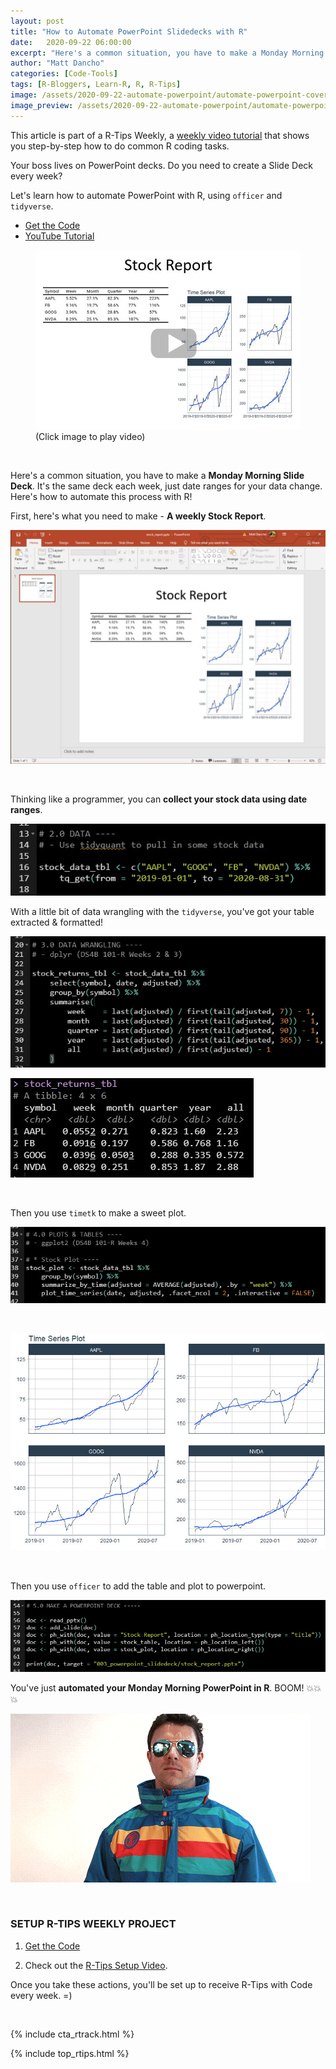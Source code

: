 ```yaml
---
layout: post
title: "How to Automate PowerPoint Slidedecks with R"
date:   2020-09-22 06:00:00
excerpt: "Here's a common situation, you have to make a Monday Morning Slide Deck. It's the same deck each week, just date ranges for your data change. Here's how to automate this process with R!"
author: "Matt Dancho"
categories: [Code-Tools]
tags: [R-Bloggers, Learn-R, R, R-Tips]
image: /assets/2020-09-22-automate-powerpoint/automate-powerpoint-cover.jpeg
image_preview: /assets/2020-09-22-automate-powerpoint/automate-powerpoint-preview.jpeg
---
```



This article is part of a R-Tips Weekly, a [weekly video tutorial](https://learn.business-science.io/r-tips-newsletter) that shows you step-by-step how to do common R coding tasks.


Your boss lives on PowerPoint decks. Do you need to create a Slide Deck every week? 

Let's learn how to automate PowerPoint with R, using `officer` and `tidyverse`. 

- [Get the Code](https://learn.business-science.io/r-tips-newsletter)
- [YouTube Tutorial](https://youtu.be/JJ5Ltw4PDn4)

<figure class="text-center">
  <a href="https://youtu.be/JJ5Ltw4PDn4"><img src="/assets/2020-09-22-automate-powerpoint/video_thumb.jpg" border="0" /></a>
  <figcaption>(Click image to play video)</figcaption>
</figure>

<br>

Here's a common situation, you have to make a **Monday Morning Slide Deck**. It's the same deck each week, just date ranges for your data change. Here's how to automate this process with R!

First, here's what you need to make - **A weekly Stock Report**. 


![Weekly Stock Report](/assets/2020-09-22-automate-powerpoint/weekly-stock-report.jpg)

<br>

Thinking like a programmer, you can **collect your stock data using date ranges**. 

![Stock Data Using Date Ranges](/assets/2020-09-22-automate-powerpoint/stock-data-using-date-ranges.jpg)

With a little bit of data wrangling with the `tidyverse`, you've got your table extracted & formatted! 

![Tidyverse Wrangling](/assets/2020-09-22-automate-powerpoint/tidyverse-wrangling-1.jpg)

![Tidyverse Wrangling](/assets/2020-09-22-automate-powerpoint/tidyverse-wrangling-2.jpg)

<br>

Then you use `timetk` to make a sweet plot. 

![Timetk package](/assets/2020-09-22-automate-powerpoint/timetk-1.jpg)

<br>

![Plotting stock data](/assets/2020-09-22-automate-powerpoint/plot.jpg)

<br>

Then you use `officer` to add the table and plot to powerpoint. 

![Officer R package](/assets/2020-09-22-automate-powerpoint/officer-powerpoint.jpg)



You've just **automated your Monday Morning PowerPoint in R**. BOOM! 💥💥💥

![Boom](/assets/2020-09-22-automate-powerpoint/boom.gif)


<br>

### SETUP R-TIPS WEEKLY PROJECT

1. [Get the Code](https://learn.business-science.io/r-tips-newsletter)

2. Check out the [R-Tips Setup Video](https://youtu.be/F7aYV0RPyD0).

Once you take these actions, you'll be set up to receive R-Tips with Code every week. =)

<br>

{% include cta_rtrack.html %}

{% include top_rtips.html %}
